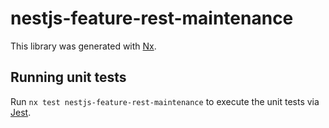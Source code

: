 # nestjs-feature-rest-maintenance

This library was generated with [Nx](https://nx.dev).

## Running unit tests

Run `nx test nestjs-feature-rest-maintenance` to execute the unit tests via [Jest](https://jestjs.io).
